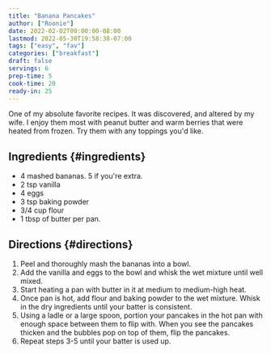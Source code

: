 ```yaml
---
title: "Banana Pancakes"
author: ["Roonie"]
date: 2022-02-02T00:00:00-08:00
lastmod: 2022-05-30T19:58:38-07:00
tags: ["easy", "fav"]
categories: ["breakfast"]
draft: false
servings: 6
prep-time: 5
cook-time: 20
ready-in: 25
---
```


One of my absolute favorite recipes. It was discovered, and altered by
my wife. I enjoy them most with peanut butter and warm berries that were
heated from frozen. Try them with any toppings you'd like.


## Ingredients {#ingredients}

-   4 mashed bananas. 5 if you're extra.
-   2 tsp vanilla
-   4 eggs
-   3 tsp baking powder
-   3/4 cup flour
-   1 tbsp of butter per pan.


## Directions {#directions}

1.  Peel and thoroughly mash the bananas into a bowl.
2.  Add the vanilla and eggs to the bowl and whisk the wet mixture until
    well mixed.
3.  Start heating a pan with butter in it at medium to medium-high heat.
4.  Once pan is hot, add flour and baking powder to the wet mixture.
    Whisk in the dry ingredients until your batter is consistent.
5.  Using a ladle or a large spoon, portion your pancakes in the hot pan
    with enough space between them to flip with. When you see the
    pancakes thicken and the bubbles pop on top of them, flip the
    pancakes.
6.  Repeat steps 3-5 until your batter is used up.